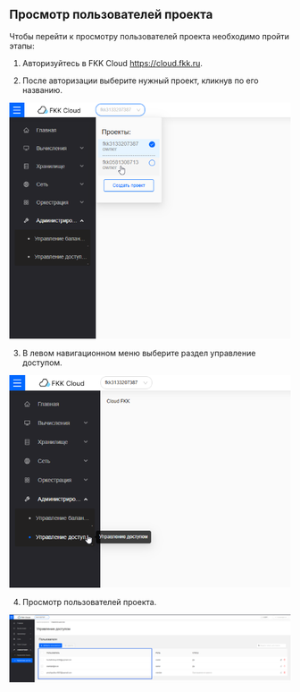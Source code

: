 
## Просмотр пользователей проекта

Чтобы перейти к просмотру пользователей проекта необходимо пройти этапы:

1.  Авторизуйтесь в FKK Cloud https://cloud.fkk.ru.

2. После авторизации выберите нужный проект, кликнув по его названию.

![alt text](image-1.png)

3.  В левом навигационном меню выберите раздел управление доступом.

![alt text](image.png)

4.  Просмотр пользователей проекта.

![alt text](image-2.png)
